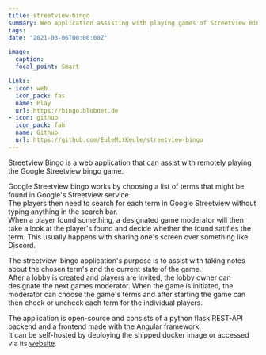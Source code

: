 ```yaml
---
title: streetview-bingo
summary: Web application assisting with playing games of Streetview Bingo.
tags:
date: "2021-03-06T00:00:00Z"

image:
  caption:
  focal_point: Smart

links:
- icon: web
  icon_pack: fas
  name: Play
  url: https://bingo.blobnet.de
- icon: github
  icon_pack: fab
  name: Github
  url: https://github.com/EuleMitKeule/streetview-bingo
---
```


Streetview Bingo is a web application that can assist with remotely playing the Google Streetview bingo game.<br>

Google Streetview bingo works by choosing a list of terms that might be found in Google's Streetview service.<br>
The players then need to search for each term in Google Streetview without typing anything in the search bar.<br>
When a player found something, a designated game moderator will then take a look at the player's found
and decide whether the found satifies the term.
This usually happens with sharing one's screen over something like Discord.

The streetview-bingo application's purpose is to assist with taking notes about the chosen term's and the current state of the game.<br>
After a lobby is created and players are invited, the lobby owner can designate the next games moderator. When the game is initiated,
the moderator can choose the game's terms and after starting the game can then check or uncheck each term for the individual players.

The application is open-source and consists of a python flask REST-API backend and a frontend made with the Angular framework.<br>
It can be self-hosted by deploying the shipped docker image or accessed via its [website](https://bingo.blobnet.de/).